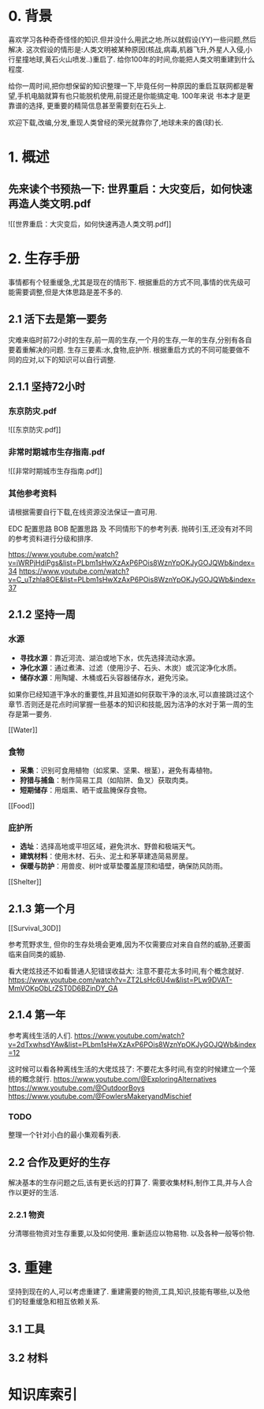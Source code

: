 # 0. 背景
喜欢学习各种奇奇怪怪的知识.但并没什么用武之地.所以就假设(YY)一些问题,然后解决.
这次假设的情形是:人类文明被某种原因(核战,病毒,机器飞升,外星人入侵,小行星撞地球,黄石火山喷发..)重启了. 给你100年的时间,你能把人类文明重建到什么程度.

给你一周时间,把你想保留的知识整理一下,毕竟任何一种原因的重启互联网都是奢望,手机电脑就算有也只能脱机使用,前提还是你能搞定电. 100年来说 书本才是更靠谱的选择, 更重要的精简信息甚至需要刻在石头上.

欢迎下载,改编,分发,重现人类曾经的荣光就靠你了,地球未来的酋(球)长.
# 1. 概述
## 先来读个书预热一下: 世界重启：大灾变后，如何快速再造人类文明.pdf
![[世界重启：大灾变后，如何快速再造人类文明.pdf]]


# 2. 生存手册

事情都有个轻重缓急,尤其是现在的情形下. 根据重启的方式不同,事情的优先级可能需要调整,但是大体思路是差不多的.
## 2.1 活下去是第一要务
灾难来临时前72小时的生存,前一周的生存,一个月的生存,一年的生存,分别有各自要着重解决的问题. 生存三要素:水,食物,庇护所. 根据重启方式的不同可能要做不同的应对,以下的知识可以自行调整.
## 2.1.1 坚持72小时

### 东京防灾.pdf
![[东京防灾.pdf]]

### 非常时期城市生存指南.pdf
![[非常时期城市生存指南.pdf]]

### 其他参考资料
请根据需要自行下载,在线资源没法保证一直可用.

EDC 配置思路
BOB 配置思路 及 不同情形下的参考列表. 抛砖引玉,还没有对不同的参考资料进行分级和排序.

https://www.youtube.com/watch?v=iWRPjHdiPgs&list=PLbm1sHwXzAxP6POis8WznYpOKJyGOJQWb&index=34
https://www.youtube.com/watch?v=C_uTzhla8OE&list=PLbm1sHwXzAxP6POis8WznYpOKJyGOJQWb&index=37

## 2.1.2 坚持一周
### **水源**
- **寻找水源**：靠近河流、湖泊或地下水，优先选择流动水源。
- **净化水源**：通过煮沸、过滤（使用沙子、石头、木炭）或沉淀净化水质。
- **储存水源**：用陶罐、木桶或石头容器储存水，避免污染。

如果你已经知道干净水的重要性,并且知道如何获取干净的淡水,可以直接跳过这个章节.否则还是花点时间掌握一些基本的知识和技能,因为洁净的水对于第一周的生存是第一要务.

[[Water]]

### **食物**
- **采集**：识别可食用植物（如浆果、坚果、根茎），避免有毒植物。
- **狩猎与捕鱼**：制作简易工具（如陷阱、鱼叉）获取肉类。
- **短期储存**：用烟熏、晒干或盐腌保存食物。

[[Food]]
### **庇护所**
- **选址**：选择高地或平坦区域，避免洪水、野兽和极端天气。
- **建筑材料**：使用木材、石头、泥土和茅草建造简易房屋。
- **保暖与防护**：用兽皮、树叶或草垫覆盖屋顶和墙壁，确保防风防雨。

[[Shelter]]
## 2.1.3 第一个月
[[Survival_30D]]

参考荒野求生, 但你的生存处境会更难,因为不仅需要应对来自自然的威胁,还要面临来自同类的威胁.

看大佬炫技还不如看普通人犯错误收益大: 注意不要花太多时间,有个概念就好.
https://www.youtube.com/watch?v=ZT2LsHc6U4w&list=PLw9DVAT-MmVOKpObLrZST0D6BZinDY_GA

## 2.1.4 第一年
参考离线生活的人们.
https://www.youtube.com/watch?v=2dTxwhsdYAw&list=PLbm1sHwXzAxP6POis8WznYpOKJyGOJQWb&index=12

这时候可以看各种离线生活的大佬炫技了: 不要花太多时间,有空的时候建立一个笼统的概念就行.
https://www.youtube.com/@ExploringAlternatives
https://www.youtube.com/@OutdoorBoys
https://www.youtube.com/@FowlersMakeryandMischief

### TODO
整理一个针对小白的最小集观看列表.

## 2.2 合作及更好的生存
解决基本的生存问题之后,该有更长远的打算了. 需要收集材料,制作工具,并与人合作以更好的生活.

### 2.2.1 物资
分清哪些物资对生存重要,以及如何使用. 重新适应以物易物. 以及各种一般等价物. 

# 3. 重建

坚持到现在的人,可以考虑重建了.
重建需要的物资,工具,知识,技能有哪些,以及他们的轻重缓急和相互依赖关系.
## 3.1 工具

## 3.2 材料


# 知识库索引

